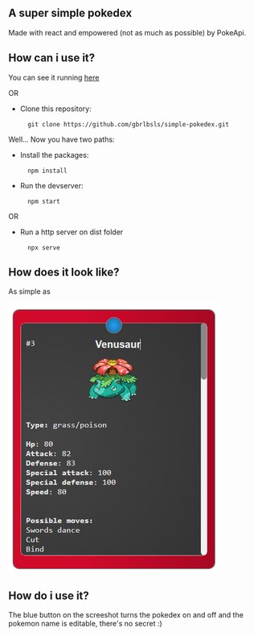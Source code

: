 ## A super simple pokedex
Made with react and empowered (not as much as possible) by PokeApi.

## How can i use it?

You can see it running [here](https://gbrlbsls.github.io/p/simple-pokedex/index.html)

OR

- Clone this repository:

		git clone https://github.com/gbrlbsls/simple-pokedex.git

Well... Now you have two paths:
		
- Install the packages:

		npm install
- Run the devserver:

		npm start

OR

- Run a http server on dist folder

		npx serve

## How does it look like?
<p>As simple as</p>
<img src="./public/pokedex.PNG"></img>


## How do i use it?
The blue button on the screeshot turns the pokedex on and off and the pokemon name is editable, there's no secret :)
